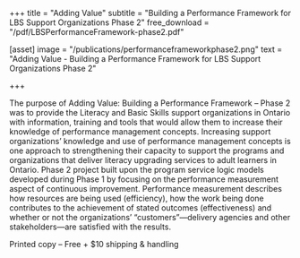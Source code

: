+++
title = "Adding Value"
subtitle = "Building a Performance Framework for LBS Support Organizations Phase 2"
free_download = "/pdf/LBSPerformanceFramework-phase2.pdf"

[asset]
  image = "/publications/performanceframeworkphase2.png"
  text = "Adding Value - Building a Performance Framework for LBS Support Organizations Phase 2"


+++

The purpose of Adding Value: Building a Performance Framework – Phase 2 was to provide the Literacy and Basic Skills support organizations in Ontario with information, training and tools that would allow them to increase their knowledge of performance management concepts. Increasing support organizations’ knowledge and use of performance management concepts is one approach to strengthening their capacity to support the programs and organizations that deliver literacy upgrading services to adult learners in Ontario. Phase 2 project built upon the program service logic models developed during Phase 1 by focusing on the performance measurement aspect of continuous improvement. Performance measurement describes how resources are being used (efficiency), how the work being done contributes to the achievement of stated outcomes (effectiveness) and whether or not the organizations’ “customers”—delivery agencies and other stakeholders—are satisfied with the results.  
  
Printed copy – Free + $10 shipping & handling